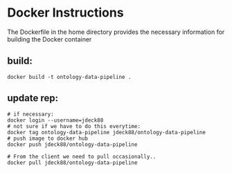 # Docker Instructions
The Dockerfile in the home directory provides the necessary information for building the Docker container

## build:
```
docker build -t ontology-data-pipeline .
```

## update rep:
```
# if necessary:
docker login --username=jdeck88
# not sure if we have to do this everytime:
docker tag ontology-data-pipeline jdeck88/ontology-data-pipeline
# push image to docker hub
docker push jdeck88/ontology-data-pipeline

# From the client we need to pull occasionally.. 
docker pull jdeck88/ontology-data-pipeline
```
